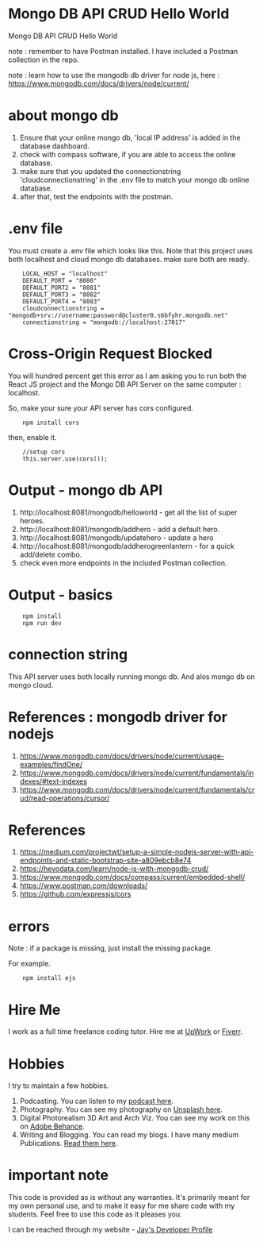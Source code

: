 # Mongo DB API CRUD Hello World

Mongo DB API CRUD Hello World

note : remember to have Postman installed. I have included a Postman collection in the repo. 

note : learn how to use the mongodb db driver for node js, here : https://www.mongodb.com/docs/drivers/node/current/

# about mongo db 

1. Ensure that your online mongo db, 'local IP address' is added in the database dashboard. 
1. check with compass software, if you are able to access the online database.
1. make sure that you updated the connectionstring 'cloudconnectionstring' in the .env file to match your mongo db online database.
1. after that, test the endpoints with the postman. 

# .env file

You must create a .env file which looks like this. Note that this project uses both localhost and cloud mongo db databases. make sure both are ready. 

```
    LOCAL_HOST = "localhost"
    DEFAULT_PORT = "8080"
    DEFAULT_PORT2 = "8081"
    DEFAULT_PORT3 = "8082"
    DEFAULT_PORT4 = "8083"
    cloudconnectionstring = "mongodb+srv://username:password@cluster0.s6bfyhr.mongodb.net"
    connectionstring = "mongodb://localhost:27017"
```

# Cross-Origin Request Blocked

You will hundred percent get this error as I am asking you to run both the React JS project and the Mongo DB API Server on the same computer : localhost. 

So, make your sure your API server has cors configured.

```
    npm install cors
```

then, enable it. 

```
    //setup cors
    this.server.use(cors());
```

# Output - mongo db API

1. http://localhost:8081/mongodb/helloworld - get all the list of super heroes.
1. http://localhost:8081/mongodb/addhero - add a default hero.
1. http://localhost:8081/mongodb/updatehero - update a hero 
1. http://localhost:8081/mongodb/addherogreenlantern - for a quick add/delete combo. 
1. check even more endpoints in the included Postman collection. 

# Output - basics

```
    npm install
    npm run dev
```

# connection string

This API server uses both locally running mongo db. And alos mongo db on mongo cloud. 

# References : mongodb driver for nodejs

1. https://www.mongodb.com/docs/drivers/node/current/usage-examples/findOne/
1. https://www.mongodb.com/docs/drivers/node/current/fundamentals/indexes/#text-indexes
1. https://www.mongodb.com/docs/drivers/node/current/fundamentals/crud/read-operations/cursor/

# References

1. https://medium.com/projectwt/setup-a-simple-nodejs-server-with-api-endpoints-and-static-bootstrap-site-a809ebcb8e74
1. https://hevodata.com/learn/node-js-with-mongodb-crud/
1. https://www.mongodb.com/docs/compass/current/embedded-shell/
1. https://www.postman.com/downloads/
1. https://github.com/expressjs/cors

# errors

Note : if a package is missing, just install the missing package. 

For example.

```
    npm install ejs
```

# Hire Me

I work as a full time freelance coding tutor. Hire me at [UpWork](https://www.upwork.com/fl/vijayasimhabr) or [Fiverr](https://www.fiverr.com/jay_codeguy). 

# Hobbies

I try to maintain a few hobbies.

1. Podcasting. You can listen to my [podcast here](https://stories.thechalakas.com/listen-to-podcast/).
1. Photography. You can see my photography on [Unsplash here](https://unsplash.com/@jay_neeruhaaku).
1. Digital Photorealism 3D Art and Arch Viz. You can see my work on this on [Adobe Behance](https://www.behance.net/vijayasimhabr).
1. Writing and Blogging. You can read my blogs. I have many medium Publications. [Read them here](https://medium.com/@vijayasimhabr).

# important note 

This code is provided as is without any warranties. It's primarily meant for my own personal use, and to make it easy for me share code with my students. Feel free to use this code as it pleases you.

I can be reached through my website - [Jay's Developer Profile](https://jay-study-nildana.github.io/developerprofile)